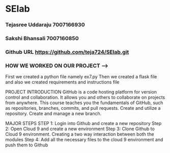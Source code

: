 # SElab
### Tejasree Uddaraju 7007166930 
### Sakshi Bhansali   7007160850

### Github URL https://github.com/teja724/SElab.git
### HOW WE WORKED ON OUR PROJECT --> 
First we created a python file namely ex7.py
Then we created a flask file
and also we created requirements and instructions file 

PROJECT INTRODUCTION
GitHub is a code hosting platform for version control and collaboration.
It allows you and others to collaborate on projects from anywhere. 
This course teaches you the fundamentals of GitHub, such as repositories, branches, commits, and pull requests.
Create and utilize a repository. Create and manage a new branch.

MAJOR STEPS
STEP 1: Login into Github and create a new repository 
Step 2: Open Cloud 9 and create a new environment
Step 3: Clone Github to Cloud 9 environment. Creating a two way interaction between both the modules
Step 4: Add all the necessary files to the cloud 9 environment and push them to Github

